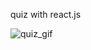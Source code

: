 quiz with react.js


![quiz_gif](https://user-images.githubusercontent.com/114576496/231284596-12f64347-8ce9-42cd-b29d-d0be1fc463bf.gif)
